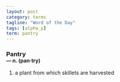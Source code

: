 ```yaml
---
layout: post
category: terms
tagline: "Word of the Day"
tags: [alpha_p]
term: pantry
---
```


<h3>Pantry<br/> <small>&mdash; n. (pan<span>&middot;</span>try)</small></h3>
<p><ol><li>a plant from which skillets are harvested</li>
</ol></p>

